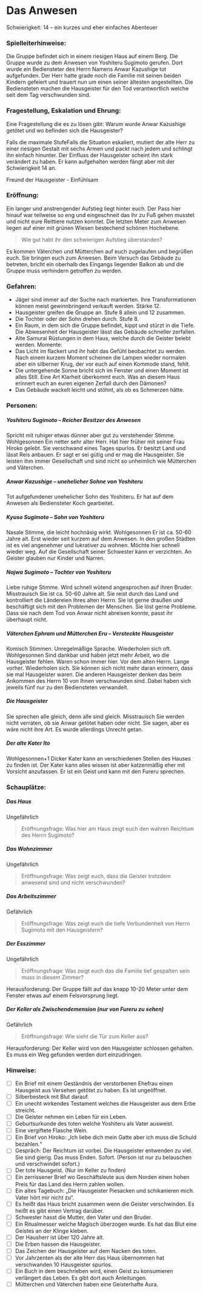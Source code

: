 # Das Anwesen

Schwierigkeit: 14 – ein kurzes und eher einfaches Abenteuer

### Spielleiterhinweise:

Die Gruppe befindet sich in einem riesigen Haus auf einem Berg. Die Gruppe wurde zu dem Anwesen von Yoshiteru Sugimoto gerufen. Dort wurde ein Bediensteter des Herrn Namens Anwar Kazushige tot aufgefunden. Der Herr hatte grade noch die Familie mit seinen beiden Kindern gefeiert und trauert nun um einen seiner ältesten angestellten. Die Bediensteten machen die Hausgeister für den Tod verantwortlich welche seit dem Tag verschwunden sind.

### Fragestellung, Eskalation und Ehrung:

Eine Fragestellung die es zu lösen gibt: Warum wurde Anwar Kazushige getötet und wo befinden sich die Hausgeister? 

Falls die maximale StufeFalls die Situation eskaliert, mutiert der alte Herr zu einer riesigen Gestalt mit sechs Armen und packt nach jedem und schlingt ihn einfach hinunter. Der Einfluss der Hausgeister scheint ihn stark verändert zu haben. Er kann aufgehalten werden fängt aber mit der Schwierigkeit 14 an.

Freund der Hausgeister - Einfühlsam

### Eröffnung:

Ein langer und anstrengender Aufstieg liegt hinter euch. Der Pass hier hinauf war teilweise so eng und eingeschneit das ihr zu Fuß gehen musstet und nicht eure Reittiere nutzen konntet. Die letzten Meter zum Anwesen liegen auf einer mit grünen Wiesen bestechend schönen Hochebene. 

> Wie gut habt ihr den schwierigen Aufstieg überstanden?

Es kommen Väterchen und Mütterchen auf euch zugelaufen und begrüßen euch. Sie bringen euch zum Anwesen. Beim Versuch das Gebäude zu betreten, bricht ein oberhalb des Eingangs liegender Balkon ab und die Gruppe muss verhindern getroffen zu werden. 

### Gefahren:

-	Jäger sind immer auf der Suche nach markierten. Ihre Transformationen können meist gewinnbringend verkauft werden. Stärke 12.
-	Hausgeister greifen die Gruppe an. Stufe 8 allein und 12 zusammen. 
-	Die Tochter oder der Sohn drehen durch. Stufe 8.
-	Ein Raum, in dem sich die Gruppe befindet, kippt und stürzt in die Tiefe. Die Abwesenheit der Hausgeister lässt das Gebäude schneller zerfallen.
-	Alte Samurai Rüstungen in dem Haus, welche durch die Geister belebt werden.
  Momente:
-	Das Licht im flackert und ihr habt das Gefühl beobachtet zu werden. Nach einem kurzem Moment scheinen die Lampen wieder normalen aber ein silberner Krug, der vor euch auf einen Kommode stand, fehlt. 
-	Die untergehende Sonne bricht sich im Fenster und einen Moment ist alles Still. Eine Art Klarheit überkommt euch. Was an diesem Haus erinnert euch an euren eigenen Zerfall durch den Dämonen?
-	Das Gebäude wackelt leicht und stöhnt, als ob es Schmerzen hätte. 

### Personen:

##### Yoshiteru Sugimoto – Reicher Besitzer des Anwesen

Spricht mit ruhiger etwas dünner aber gut zu verstehender Stimme. Wohlgesonnen
Ein netter sehr alter Herr. Hat hier früher mit seiner Frau Hiroko gelebt. Sie verschwand eines Tages spurlos. Er besitzt Land und lässt Reis anbauen. Er sagt er sei gütig und er mag die Hausgeister. Sie leisten ihm immer Gesellschaft und sind nicht so unheimlich wie Mütterchen und Väterchen. 

##### Anwar Kazushige – unehelicher Sohne von Yoshiteru

Tot aufgefundener unehelicher Sohn des Yoshiteru. Er hat auf dem Anwesen als Bediensteter Koch gearbeitet.

##### Kyuso Sugimoto – Sohn von Yoshiteru

Nasale Stimme, die leicht hochnäsig wirkt.
Wohlgesonnen
Er ist ca. 50-60 Jahre alt. Erst wieder seit kurzem auf dem Anwesen. In den großen Städten ist es viel angenehmer und lukrativer zu wohnen. Möchte hier schnell wieder weg. Auf die Gesellschaft seiner Schwester kann er verzichten. An Geister glauben nur Kinder und Narren.

##### Najwa Sugimoto – Tochter von Yoshiteru

Liebe ruhige Stimme. Wird schnell wütend angesprochen auf ihren Bruder.
Misstrauisch
Sie ist ca. 50-60 Jahre alt. Sie reist durch das Land und kontrolliert die Ländereien Ihres alten Herrn. Sie ist gerne draußen und beschäftigt sich mit den Problemen der Menschen. Sie löst gerne Probleme. Dass sie nach dem Tod von Anwar nicht abreisen konnte, passt ihr überhaupt nicht.

##### Väterchen Ephram und Mütterchen Eru – Versteckte Hausgeister

Komisch Stimmen. Unregelmäßige Sprache. Wiederholen sich oft. 
Wohlgesonnen
Sind dankbar und haben jetzt mehr Arbeit, wo die Hausgeister fehlen. Waren schon immer hier. Vor dem alten Herrn. Lange vorher. Wiederholen sich. Sie können sich nicht mehr daran erinnern, dass sie mal Hausgeister waren.
Die anderen Hausgeister denken das beim Ankommen des Herrn 10 von Ihnen verschwunden sind. Dabei haben sich jeweils fünf nur zu den Bediensteten verwandelt.

##### Die Hausgeister

Sie sprechen alle gleich, denn alle sind gleich.
Misstrauisch
Sie werden nicht verraten, ob sie Anwar getötet haben oder nicht. Sie sagen, aber es wäre nicht ihre Art. Es wurde allerdings Unrecht getan. 

##### Der alte Kater Ito

Wohlgesonnen+1
Dicker Kater kann an verschiedenen Stellen des Hauses zu finden ist.
Der Kater kann alles wissen ist aber katzenmäßig eher mit Vorsicht anzufassen. Er ist ein Geist und kann mit den Fureru sprechen.

### Schauplätze:

##### Das Haus

Ungefährlich

> Eröffnungsfrage: Was hier am Haus zeigt euch den wahren Reichtum des Herrn Sugimoto?

##### Das Wohnzimmer

Ungefährlich

> Eröffnungsfrage: Was zeigt euch, dass die Geister trotzdem anwesend sind und nicht verschwunden?

##### Das Arbeitszimmer

Gefährlich

> Eröffnungsfrage: Was zeigt euch die tiefe Verbundenheit von Herrn Sugimoto mit den Hausgeistern?

##### Der Esszimmer

Ungefährlich

> Eröffnungsfrage: Was zeigt euch das die Familie tief gespalten sein muss in diesem Zimmer?

Herausforderung: Der Gruppe fällt auf das knapp 10-20 Meter unter dem Fenster etwas auf einem Felsvorsprung liegt. 

##### Der Keller als Zwischendemension (nur von Fureru zu sehen)

Gefährlich

> Eröffnungsfrage: Wie sieht die Tür zum Keller aus?

Herausforderung: Der Keller wird von den Hausgeister schlossen gehalten. Es muss ein Weg gefunden werden dort einzudringen. 

### Hinweise:

-	[   ] Ein Brief mit einem Geständnis der verstorbenen Ehefrau einen Hausgeist aus Versehen getötet zu haben. Es ist ungeöffnet.
-	[   ] Silberbesteck mit Blut darauf.
-	[   ] Ein unecht wirkendes Testament welches die Hausgeister aus dem Erbe streicht.
-	[   ] Die Geister nehmen ein Leben für ein Leben.
-	[   ] Geburtsurkunde des toten welche Yoshiteru als Vater ausweist.
-	[   ] Eine vergiftete Flasche Wein.
-	[   ] Ein Brief von Hiroko: „Ich liebe dich mein Gatte aber ich muss die Schuld bezahlen.“
-	[   ] Gespräch: Der Reichtum ist vorbei. Die Hausgeister entwenden zu viel. Sie sind gierig. Das muss Enden. Sofort. (Person ist nur zu belauschen und verschwindet sofort.)
-	[   ] Der tote Hausgeist. (Nur im Keller zu finden)
-	[   ] Ein zerrissener Brief wo Geschäftsleute aus dem Norden einen hohen Preis für das Land des Herrn zahlen wollen.
-	[   ] Ein altes Tagebuch: „Die Hausgeister Piesacken und schikanieren mich. Vater hört mir nicht zu“.
-	[   ] Es heißt das Haus bricht zusammen wenn die Geister verschwinden. Es heißt es gibt einen Vertrag darüber.
-	[   ] Schwester hasst die Mutter, den Vater und den Bruder.
-	[   ] Ein Ritualmesser welche Magisch überzogen wurde. Es hat das Blut eine Geistes an der Klinge kleben.
-	[   ] Der Hausherr ist über 120 Jahre alt.
-	[   ] Die Erben hassen die Hausgeister.
-	[   ] Das Zeichen der Hausgeister auf dem Nacken des toten.
-	[   ] Vor Jahrzenten als der alte Herr das Haus übernommen hat verschwanden 10 Hausgeister spurlos. 
-	[   ] Ein Buch in dem beschrieben wird, einen Geist zu konsumieren verlängert das Leben. Es gibt dort auch Anleitungen.
-	[   ] Mütterchen und Väterchen haben eine Geisterhafte Aura.
